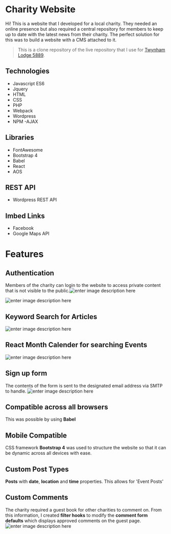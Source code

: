 # Charity Website

Hi! This is a website that I developed for a local charity. They needed an online presence but also required a central repository for members to keep up to date with the latest news from their charity. The perfect solution for this was to build a website with a CMS attached to it. 

> This is a clone repository of the live repository that I use for [Twynham Lodge 5889](https://twynhamlodge5889.co.uk/). 



## Technologies

 - Javascript ES6
 - Jquery
 - HTML
 - CSS
 - PHP
 - Webpack
 - Wordpress
 - NPM
 -AJAX

## Libraries

 - FontAwesome
 - Bootstrap 4
 - Babel
 - React
 - AOS

## REST API

 - Wordpress REST API

## Imbed Links
 - Facebook
 - Google Maps API

# Features
## **Authentication**

Members of the charity can login to the website to access private content that is not visible to the public.![enter image description here](https://user-images.githubusercontent.com/59560236/107666019-f3b35b00-6c85-11eb-8d1c-3898add41de4.png)


![enter image description here](https://user-images.githubusercontent.com/59560236/107666020-f3b35b00-6c85-11eb-8a3c-19969ac4e4fe.png)
## Keyword Search for Articles
![enter image description here](https://user-images.githubusercontent.com/59560236/107666017-f31ac480-6c85-11eb-8b39-01245a6ab5ca.png)

## React Month Calender for searching Events
![enter image description here](https://user-images.githubusercontent.com/59560236/107665947-dbdbd700-6c85-11eb-9996-6eb567c4ab88.png)

## **Sign up form**
The contents of the form is sent to the designated email address via SMTP to handle. 
![enter image description here](https://user-images.githubusercontent.com/59560236/107666024-f44bf180-6c85-11eb-92c6-43ebf0fb289a.png)
## **Compatible across all browsers**
This was possible by using **Babel**
## **Mobile Compatible**
CSS framework **Bootstrap 4** was used to structure the website so that it can be dynamic across all devices with ease.
## **Custom Post Types**
**Posts** with **date**, **location** and **time** properties. This allows for 'Event Posts'

## **Custom Comments**
The charity required a guest book for other charities to comment on. From this information, I created **filter hooks** to modify the **comment form defaults** which displays approved comments on the guest page. 
![enter image description here](https://user-images.githubusercontent.com/59560236/107666420-691f2b80-6c86-11eb-8552-8a0207f0299f.png)

 

```
